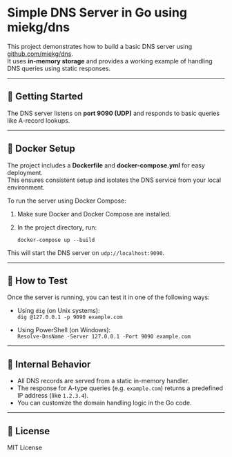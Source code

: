 # Simple DNS Server in Go using miekg/dns

This project demonstrates how to build a basic DNS server using [github.com/miekg/dns](https://github.com/miekg/dns).  
It uses **in-memory storage** and provides a working example of handling DNS queries using static responses.

---

## 🚀 Getting Started

The DNS server listens on **port 9090 (UDP)** and responds to basic queries like A-record lookups.

---

## 🐳 Docker Setup

The project includes a **Dockerfile** and **docker-compose.yml** for easy deployment.  
This ensures consistent setup and isolates the DNS service from your local environment.

To run the server using Docker Compose:

1. Make sure Docker and Docker Compose are installed.
2. In the project directory, run:

   `docker-compose up --build`

This will start the DNS server on `udp://localhost:9090`.

---

## 🧪 How to Test

Once the server is running, you can test it in one of the following ways:

- Using `dig` (on Unix systems):  
  `dig @127.0.0.1 -p 9090 example.com`

- Using PowerShell (on Windows):  
  `Resolve-DnsName -Server 127.0.0.1 -Port 9090 example.com`

---

## 🔧 Internal Behavior

- All DNS records are served from a static in-memory handler.
- The response for A-type queries (e.g. `example.com`) returns a predefined IP address (like `1.2.3.4`).
- You can customize the domain handling logic in the Go code.

---

## 📌 License

MIT License
